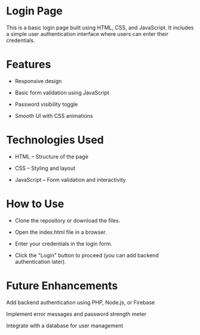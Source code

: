 # Login Page
This is a basic login page built using HTML, CSS, and JavaScript. It includes a simple user authentication interface where users can enter their credentials.



# Features

- Responsive design

- Basic form validation using JavaScript

- Password visibility toggle

- Smooth UI with CSS animations

# Technologies Used

- HTML – Structure of the page

- CSS – Styling and layout

- JavaScript – Form validation and interactivity

# How to Use


- Clone the repository or download the files.

- Open the index.html file in a browser.

- Enter your credentials in the login form.

- Click the "Login" button to proceed (you can add backend authentication later).


# Future Enhancements

Add backend authentication using PHP, Node.js, or Firebase

Implement error messages and password strength meter

Integrate with a database for user management
